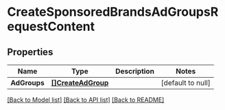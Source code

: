 # CreateSponsoredBrandsAdGroupsRequestContent

## Properties
Name | Type | Description | Notes
------------ | ------------- | ------------- | -------------
**AdGroups** | [**[]CreateAdGroup**](CreateAdGroup.md) |  | [default to null]

[[Back to Model list]](../README.md#documentation-for-models) [[Back to API list]](../README.md#documentation-for-api-endpoints) [[Back to README]](../README.md)

